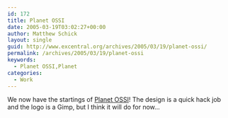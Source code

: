 ```yaml
---
id: 172
title: Planet OSSI
date: 2005-03-19T03:02:27+00:00
author: Matthew Schick
layout: single
guid: http://www.excentral.org/archives/2005/03/19/planet-ossi/
permalink: /archives/2005/03/19/planet-ossi
keywords:
  - Planet OSSI,Planet
categories:
  - Work
---
```

We now have the startings of <a href="http://planet.oss-institute.org">Planet OSSI</a>!  The design is a quick hack job and the logo is a Gimp, but I think it will do for now...